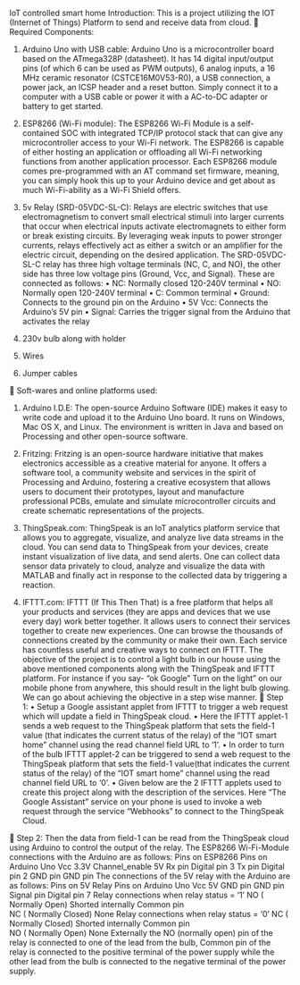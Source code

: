 IoT controlled smart home
Introduction:
This is a project utilizing the IOT (Internet of Things) Platform to send and receive data from cloud.
	Required Components:

1)	Arduino Uno with USB cable: Arduino Uno is a microcontroller board based on the ATmega328P (datasheet). It has 14 digital input/output pins (of which 6 can be used as PWM outputs), 6 analog inputs, a 16 MHz ceramic resonator (CSTCE16M0V53-R0), a USB connection, a power jack, an ICSP header and a reset button. Simply connect it to a computer with a USB cable or power it with a AC-to-DC adapter or battery to get started. 
  
2)	ESP8266 (Wi-Fi module): The ESP8266 Wi-Fi Module is a self-contained SOC with integrated TCP/IP protocol stack that can give any microcontroller access to your Wi-Fi network. The ESP8266 is capable of either hosting an application or offloading all Wi-Fi networking functions from another application processor. Each ESP8266 module comes pre-programmed with an AT command set firmware, meaning, you can simply hook this up to your Arduino device and get about as much Wi-Fi-ability as a Wi-Fi Shield offers.   
               


 

3)	5v Relay (SRD-05VDC-SL-C): Relays are electric switches that use electromagnetism to convert small electrical stimuli into larger currents that occur when electrical inputs activate electromagnets to either form or break existing circuits. By leveraging weak inputs to power stronger currents, relays effectively act as either a switch or an amplifier for the electric circuit, depending on the desired application. The SRD-05VDC-SL-C relay has three high voltage terminals (NC, C, and NO), the other side has three low voltage pins (Ground, Vcc, and Signal). These are connected as follows:
•	NC: Normally closed 120-240V terminal
•	NO: Normally open 120-240V terminal
•	C: Common terminal
•	Ground: Connects to the ground pin on the Arduino
•	5V Vcc: Connects the Arduino’s 5V pin
•	Signal: Carries the trigger signal from the Arduino that activates the relay

                                                                            

4)	230v bulb along with holder
5)	Wires
6)	Jumper cables

	Soft-wares and online platforms used:

1)	Arduino I.D.E: The open-source Arduino Software (IDE) makes it easy to write code and upload it to the Arduino Uno board. It runs on Windows, Mac OS X, and Linux. The environment is written in Java and based on Processing and other open-source software.

2)	Fritzing: Fritzing is an open-source hardware initiative that makes electronics accessible as a creative material for anyone. It offers a software tool, a community website and services in the spirit of Processing and Arduino, fostering a creative ecosystem that allows users to document their prototypes, layout and manufacture professional PCBs, emulate and simulate microcontroller circuits and create schematic representations of the projects.

3)	ThingSpeak.com: ThingSpeak is an IoT analytics platform service that allows you to aggregate, visualize, and analyze live data streams in the cloud. You can send data to ThingSpeak from your devices, create instant visualization of live data, and send alerts. One can collect data sensor data privately to cloud, analyze and visualize the data with MATLAB and finally act in response to the collected data by triggering a reaction. 

4)	IFTTT.com: IFTTT (If This Then That) is a free platform that helps all your products and services (they are apps and devices that we use every day) work better together. It allows users to connect their services together to create new experiences. One can browse the thousands of connections created by the community or make their own. Each service has countless useful and creative ways to connect on IFTTT.
The objective of the project is to control a light bulb in our house using the above mentioned components along with the ThingSpeak and IFTTT platform. For instance if you say- “ok Google” Turn on the light” on our mobile phone from anywhere, this should result in the light bulb glowing. We can go about achieving the objective in a step wise manner.
	Step 1: 
•	Setup a Google assistant applet from IFTTT to trigger a web request which will update a field in ThingSpeak cloud. 
•	Here the IFTTT applet-1 sends a web request to the ThingSpeak platform that sets the field-1 value (that indicates the current status of the relay) of the “IOT smart home” channel using the read channel field URL to ‘1’. 
•	In order to turn of the bulb IFTTT applet-2 can be triggered to send a web request to the ThingSpeak platform that sets the field-1 value(that indicates the current status of the relay) of the “IOT smart home” channel using the read channel field URL to ‘0’.
•	Given below are the 2 IFTTT applets used to create this project along with the description of the services. Here “The Google Assistant” service on your phone is used to invoke a web request through the service “Webhooks” to connect to the ThingSpeak Cloud. 




	
                          

       
	Step 2: Then the data from field-1 can be read from the ThingSpeak cloud using Arduino to control the output of the relay. The ESP8266 Wi-Fi-Module connections with the Arduino are as follows:
Pins on ESP8266	Pins on Arduino Uno
Vcc	3.3V
Channel_enable	5V
Rx pin	Digital pin 3
Tx pin	Digital pin 2
GND pin	GND pin
The connections of the 5V relay with the Arduino are as follows:
Pins on 5V Relay	Pins on Arduino Uno
Vcc	5V
GND pin	GND pin
Signal pin	Digital pin 7
       Relay connections when relay status = ‘1’
NO ( Normally Open)	Shorted internally
Common pin	
NC ( Normally Closed)	None
        Relay connections when relay status = ‘0’
NC ( Normally Closed)	Shorted internally
Common pin	
NO ( Normally Open)	None
Externally the NO (normally open) pin of the relay is connected to one of the lead    from the bulb, Common pin of the relay is connected to the positive terminal of the power supply while the other lead from the bulb is connected to the negative terminal of the power supply.
  


